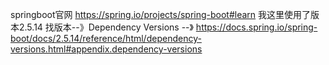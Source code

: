 springboot官网
https://spring.io/projects/spring-boot#learn
我这里使用了版本2.5.14
找版本--》Dependency Versions --》 https://docs.spring.io/spring-boot/docs/2.5.14/reference/html/dependency-versions.html#appendix.dependency-versions
